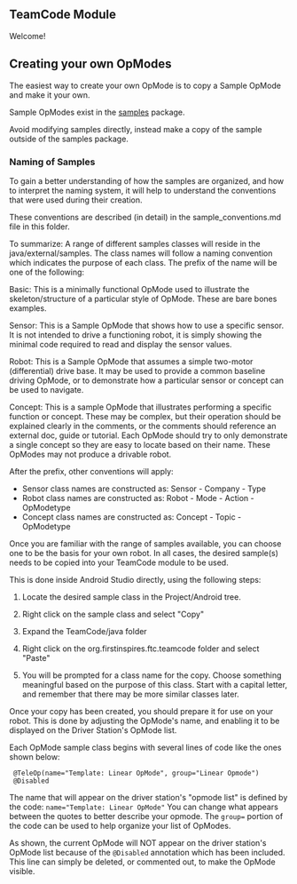 ## TeamCode Module

Welcome!

## Creating your own OpModes

The easiest way to create your own OpMode is to copy a Sample OpMode and make it
your own.

Sample OpModes exist in the [samples](./samples) package.

Avoid modifying samples directly, instead make a copy of the sample outside of
the samples package.

### Naming of Samples

To gain a better understanding of how the samples are organized, and how to
interpret the naming system, it will help to understand the conventions that
were used during their creation.

These conventions are described (in detail) in the sample_conventions.md file in
this folder.

To summarize: A range of different samples classes will reside in the
java/external/samples. The class names will follow a naming convention which
indicates the purpose of each class. The prefix of the name will be one of the
following:

Basic:
This is a minimally functional OpMode used to illustrate the
skeleton/structure of a particular style of OpMode.  These are bare bones
examples.

Sensor:
This is a Sample OpMode that shows how to use a specific sensor. It is not
intended to drive a functioning robot, it is simply showing the minimal code
required to read and display the sensor values.

Robot:
This is a Sample OpMode that assumes a simple two-motor (differential) drive
base. It may be used to provide a common baseline driving OpMode, or to
demonstrate how a particular sensor or concept can be used to navigate.

Concept:
This is a sample OpMode that illustrates performing a specific function or
concept. These may be complex, but their operation should be explained clearly
in the comments, or the comments should reference an external doc, guide or
tutorial. Each OpMode should try to only demonstrate a single concept so they
are easy to locate based on their name.  These OpModes may not produce a
drivable robot.

After the prefix, other conventions will apply:

* Sensor class names are constructed as:    Sensor - Company - Type
* Robot class names are constructed as:     Robot - Mode - Action - OpModetype
* Concept class names are constructed as:   Concept - Topic - OpModetype

Once you are familiar with the range of samples available, you can choose one to
be the basis for your own robot.  In all cases, the desired sample(s) needs to
be copied into your TeamCode module to be used.

This is done inside Android Studio directly, using the following steps:

1) Locate the desired sample class in the Project/Android tree.

2) Right click on the sample class and select "Copy"

3) Expand the  TeamCode/java folder

4) Right click on the org.firstinspires.ftc.teamcode folder and select "Paste"

5) You will be prompted for a class name for the copy. Choose something
   meaningful based on the purpose of this class. Start with a capital letter,
   and
   remember that there may be more similar classes later.

Once your copy has been created, you should prepare it for use on your robot.
This is done by adjusting the OpMode's name, and enabling it to be displayed on
the Driver Station's OpMode list.

Each OpMode sample class begins with several lines of code like the ones shown
below:

```
 @TeleOp(name="Template: Linear OpMode", group="Linear Opmode")
 @Disabled
```

The name that will appear on the driver station's "opmode list" is defined by
the code:
`name="Template: Linear OpMode"`
You can change what appears between the quotes to better describe your opmode.
The `group=` portion of the code can be used to help organize your list of
OpModes.

As shown, the current OpMode will NOT appear on the driver station's OpMode list
because of the `@Disabled` annotation which has been included. This line can
simply be deleted, or commented out, to make the OpMode visible.
